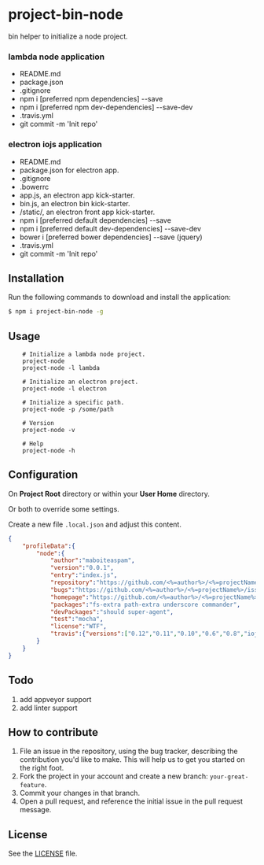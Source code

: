 # project-bin-node
bin helper to initialize a node project.

### lambda node application
- README.md
- package.json
- .gitignore
- npm i [preferred npm dependencies] --save
- npm i [preferred npm dev-dependencies] --save-dev
- .travis.yml
- git commit -m 'Init repo'

### electron iojs application
- README.md
- package.json for electron app.
- .gitignore
- .bowerrc
- app.js, an electron app kick-starter.
- bin.js, an electron bin kick-starter.
- /static/, an electron front app kick-starter.
- npm i [preferred default dependencies] --save
- npm i [preferred default dev-dependencies] --save-dev
- bower i [preferred bower dependencies] --save (jquery)
- .travis.yml
- git commit -m 'Init repo'


## Installation
Run the following commands to download and install the application:

```sh
$ npm i project-bin-node -g
```

## Usage

```
    # Initialize a lambda node project.
    project-node
    project-node -l lambda
    
    # Initialize an electron project.
    project-node -l electron
    
    # Initialize a specific path.
    project-node -p /some/path
    
    # Version
    project-node -v
    
    # Help
    project-node -h
```

## Configuration

On __Project Root__ directory or within your __User Home__ directory.

Or both to override some settings.

Create a new file ```.local.json``` and adjust this content.

```json
{
	"profileData":{
		"node":{
			"author":"maboiteaspam",
			"version":"0.0.1",
			"entry":"index.js",
			"repository":"https://github.com/<%=author%>/<%=projectName%>.git",
			"bugs":"https://github.com/<%=author%>/<%=projectName%>/issues",
			"homepage":"https://github.com/<%=author%>/<%=projectName%>#readme",
            "packages":"fs-extra path-extra underscore commander",
            "devPackages":"should super-agent",
			"test":"mocha",
			"license":"WTF",
			"travis":{"versions":["0.12","0.11","0.10","0.6","0.8","iojs","iojs-v1.0.4"]}
		}
	}
}
```


## Todo

1. add appveyor support
2. add linter support


## How to contribute

1. File an issue in the repository, using the bug tracker, describing the
   contribution you'd like to make. This will help us to get you started on the
   right foot.
2. Fork the project in your account and create a new branch:
   `your-great-feature`.
3. Commit your changes in that branch.
4. Open a pull request, and reference the initial issue in the pull request
   message.

## License
See the [LICENSE](./LICENSE) file.
